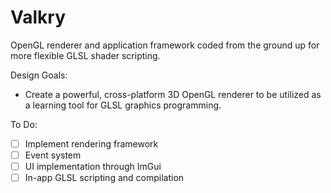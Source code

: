 # Valkry
OpenGL renderer and application framework coded from the ground up for more flexible GLSL shader scripting.

Design Goals:
- Create a powerful, cross-platform 3D OpenGL renderer to be utilized as a learning tool for GLSL graphics programming.

To Do:
- [ ] Implement rendering framework
- [ ] Event system
- [ ] UI implementation through ImGui
- [ ] In-app GLSL scripting and compilation